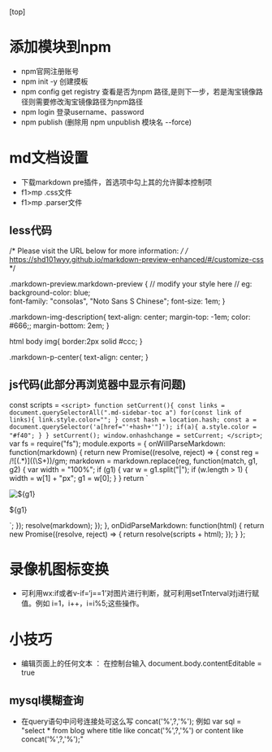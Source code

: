 
[top]
# 添加模块到npm
- npm官网注册账号
- npm init -y 创建摸板
- npm config get registry 查看是否为npm 路径,是则下一步，若是淘宝镜像路径则需要修改淘宝镜像路径为npm路径
- npm login 登录username、password
- npm publish (删除用 npm unpublish 模块名 --force)

# md文档设置
- 下载markdown pre插件，首选项中勾上其的允许脚本控制项
- f1>mp .css文件
- f1>mp .parser文件
## less代码

/* Please visit the URL below for more information: */
/*   https://shd101wyy.github.io/markdown-preview-enhanced/#/customize-css */ 

.markdown-preview.markdown-preview {
  // modify your style here
  // eg: background-color: blue;  
  font-family: "consolas", "Noto Sans S Chinese";
  font-size: 1em;
}

.markdown-img-description{
    text-align: center;
    margin-top: -1em;
    color: #666;;
    margin-bottom: 2em;
}

html body img{
    border:2px solid #ccc;
}

.markdown-p-center{
    text-align: center;
}



## js代码(此部分再浏览器中显示有问题)
const scripts = `<script>
    function setCurrent(){
        const links = document.querySelectorAll(".md-sidebar-toc a")
        for(const link of links){
            link.style.color="";
        }
        const hash = location.hash;
        const a = document.querySelector('a[href="'+hash+'"]');
        if(a){
            a.style.color = "#f40";
        }
    }
    setCurrent();
    window.onhashchange = setCurrent;
</script>`;
var fs = require("fs");
module.exports = {
  onWillParseMarkdown: function(markdown) {
    return new Promise((resolve, reject) => {
      const reg = /\!\[(.*)\]\((\S+)\)/gm;
      markdown = markdown.replace(reg, function(match, g1, g2) {
        var width = "100%";
        if (g1) {
          var w = g1.split("|");
          if (w.length > 1) {
            width = w[1] + "px";
            g1 = w[0];
          }
        }
        return `<p class="markdown-p-center">
  <img src="${g2}" alt="${g1}" style="max-width:${width}"/>
</p>
<p class="markdown-img-description">
  ${g1}
</p>`;
      });
      resolve(markdown);
    });
  },
  onDidParseMarkdown: function(html) {
    return new Promise((resolve, reject) => {
      return resolve(scripts + html);
    });
  }
};


# 录像机图标变换
- 可利用wx:if或者v-if=‘j==1’对图片进行判断，就可利用setTnterval对j进行赋值。例如 i=1，i++，i=i%5;这些操作。

# 小技巧
- 编辑页面上的任何文本 ： 在控制台输入 document.body.contentEditable = true

## mysql模糊查询
- 在query语句中问号连接处可这么写 concat('%',?,'%');
 例如 var sql = "select * from blog where title like concat('%',?,'%') or content like concat('%',?,'%');"